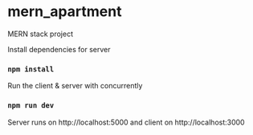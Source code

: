 # mern_apartment
MERN stack project

Install dependencies for server
### `npm install`

Run the client & server with concurrently
### `npm run dev`

Server runs on http://localhost:5000 and client on http://localhost:3000
